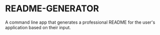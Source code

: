 # README-GENERATOR
A command line app that generates a professional README for the user's application based on their input. 

